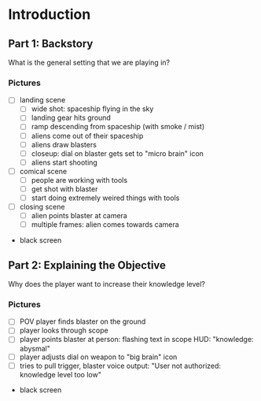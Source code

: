 # Introduction

## Part 1: Backstory

What is the general setting that we are playing in?

### Pictures

- [ ] landing scene
  - [ ] wide shot: spaceship flying in the sky
  - [ ] landing gear hits ground
  - [ ] ramp descending from spaceship (with smoke / mist)
  - [ ] aliens come out of their spaceship
  - [ ] aliens draw blasters
  - [ ] closeup: dial on blaster gets set to "micro brain" icon
  - [ ] aliens start shooting
- [ ] comical scene
  - [ ] people are working with tools
  - [ ] get shot with blaster
  - [ ] start doing extremely weired things with tools
- [ ] closing scene
  - [ ] alien points blaster at camera
  - [ ] multiple frames: alien comes towards camera
- black screen

## Part 2: Explaining the Objective

Why does the player want to increase their knowledge level?

### Pictures

- [ ] POV player finds blaster on the ground
- [ ] player looks through scope
- [ ] player points blaster at person: flashing text in scope HUD: "knowledge: abysmal"
- [ ] player adjusts dial on weapon to "big brain" icon
- [ ] tries to pull trigger, blaster voice output: "User not authorized: knowledge level too low"
- black screen
